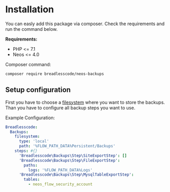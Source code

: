 # Installation

You can easly add this package via composer. Check the requirements and run the command below.

**Requirements:**
- PHP <= 7.1
- Neos <= 4.0

Composer command:

```bash
composer require breadlesscode/neos-backups
```

## Setup configuration

First you have to choose a [filesystem](./filesystems.md) where you want to store the backups.
Than you have to configure all backup steps you want to use. 

Example Configuration:
```yaml
Breadlesscode:
  Backups:
    filesystem:
      type: 'local'
      path: '%FLOW_PATH_DATA%Persistent/Backups'
    steps: #{}
      'Breadlesscode\Backups\Step\SiteExportStep': []
      'Breadlesscode\Backups\Step\FileExportStep':
        paths:
          logs: '%FLOW_PATH_DATA%Logs'
      'Breadlesscode\Backups\Step\MysqlTableExportStep':
        tables:
          - neos_flow_security_account
```

